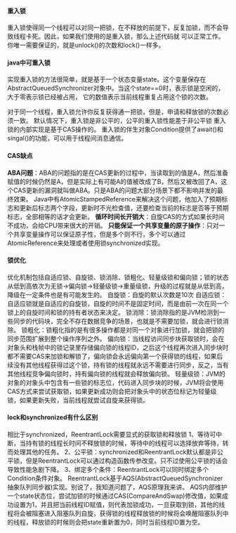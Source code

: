 #### 重入锁
重入锁使得同一个线程可以对同一把锁，在不释放的前提下，反复加锁，而不会导致线程卡死。因此，如果我们使用的是重入锁，那么上述代码就 可以正常工作。你唯一需要保证的，就是unlock()的次数和lock()一样多。

#### java中可重入锁
实现重入锁的方法很简单，就是基于一个状态变量state。这个变量保存在AbstractQueuedSynchronizer对象中。当这个state==0时，表示锁是空闲的，大于零表示锁已经被占用， 它的数值表示当前线程重复占用这个锁的次数。

对于同一个线程，重入锁允许你反复获得通一把锁，但是，申请和释放锁的次数必须一致。
默认情况下，重入锁是非公平的，公平的重入锁性能差于非公平锁
重入锁的内部实现是基于CAS操作的。
重入锁的伴生对象Condition提供了await()和singal()的功能，可以用于线程间消息通信。

#### CAS缺点
<b>ABA问题</b>：ABA的问题指的是在CAS更新的过程中，当读取到的值是A，然后准备赋值的时候仍然是A，但是实际上有可能A的值被改成了B，然后又被改回了A，这个CAS更新的漏洞就叫做ABA。只是ABA的问题大部分场景下都不影响并发的最终效果。
Java中有AtomicStampedReference来解决这个问题，他加入了预期标志和更新后标志两个字段，更新时不光检查值，还要检查当前的标志是否等于预期标志，全部相等的话才会更新。
<b>循环时间长开销大</b>：自旋CAS的方式如果长时间不成功，会给CPU带来很大的开销。
<b>只能保证一个共享变量的原子操作</b>：只对一个共享变量操作可以保证原子性，但是多个则不行，多个可以通过AtomicReference来处理或者使用锁synchronized实现。

#### 锁优化
优化机制包括自适应锁、自旋锁、锁消除、锁粗化、轻量级锁和偏向锁；锁的状态从低到高依次为无锁->偏向锁->轻量级锁->重量级锁，升级的过程就是从低到高，降级在一定条件也是有可能发生的。
自旋锁：自旋的默认次数是10次
自适应锁：自适应锁就是自适应的自旋锁，自旋的时间不是固定时间，而是由前一次在同一个锁上的自旋时间和锁的持有者状态来决定。
锁消除：锁消除指的是JVM检测到一些同步的代码块，完全不存在数据竞争的场景，也就是不需要加锁，就会进行锁消除。
锁粗化：锁粗化指的是有很多操作都是对同一个对象进行加锁，就会把锁的同步范围扩展到整个操作序列之外。
偏向锁：当线程访问同步块获取锁时，会在对象头和栈帧中的锁记录里存储偏向锁的线程ID，之后这个线程再次进入同步块时都不需要CAS来加锁和解锁了，偏向锁会永远偏向第一个获得锁的线程，如果后续没有其他线程获得过这个锁，持有锁的线程就永远不需要进行同步，反之，当有其他线程竞争偏向锁时，持有偏向锁的线程就会释放偏向锁。
轻量级锁：JVM的对象的对象头中包含有一些锁的标志位，代码进入同步块的时候，JVM将会使用CAS方式来尝试获取锁，如果更新成功则会把对象头中的状态位标记为轻量级锁，如果更新失败，当前线程就尝试自旋来获得锁。

#### lock和synchronized有什么区别
相比于synchronized，ReentrantLock需要显式的获取锁和释放锁
1、等待可中断，当持有锁的线程长时间不释放锁的时候，等待中的线程可以选择放弃等待，转而处理其他的任务。
2、公平锁：synchronized和ReentrantLock默认都是非公平锁，但是ReentrantLock可以通过构造函数传参改变。只不过使用公平锁的话会导致性能急剧下降。
3、绑定多个条件：ReentrantLock可以同时绑定多个Condition条件对象。
ReentrantLock基于AQS(AbstractQueuedSynchronizer 抽象队列同步器)实现。别说了，我知道问题了，AQS原理我来讲。
AQS内部维护一个state状态位，尝试加锁的时候通过CAS(CompareAndSwap)修改值，如果成功设置为1，并且把当前线程ID赋值，则代表加锁成功，一旦获取到锁，其他的线程将会被阻塞进入阻塞队列自旋，获得锁的线程释放锁的时候将会唤醒阻塞队列中的线程，释放锁的时候则会把state重新置为0，同时当前线程ID置为空。